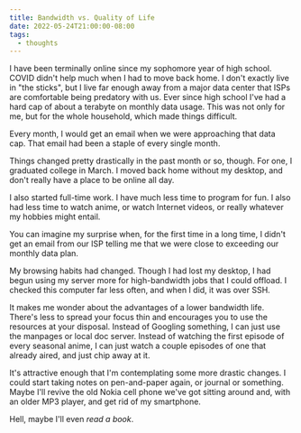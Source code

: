 ```yaml
---
title: Bandwidth vs. Quality of Life
date: 2022-05-24T21:00:00-08:00
tags:
  - thoughts
---
```


I have been terminally online since my sophomore year of high school. COVID didn't help much when I had to move back home. I don't exactly live in "the sticks", but I live far enough away from a major data center that ISPs are comfortable being predatory with us. Ever since high school I've had a hard cap of about a terabyte on monthly data usage. This was not only for me, but for the whole household, which made things difficult.

Every month, I would get an email when we were approaching that data cap. That email had been a staple of every single month.

Things changed pretty drastically in the past month or so, though. For one, I graduated college in March. I moved back home without my desktop, and don't really have a place to be online all day.

I also started full-time work. I have much less time to program for fun. I also had less time to watch anime, or watch Internet videos, or really whatever my hobbies might entail.

You can imagine my surprise when, for the first time in a long time, I didn't get an email from our ISP telling me that we were close to exceeding our monthly data plan.

My browsing habits had changed. Though I had lost my desktop, I had begun using my server more for high-bandwidth jobs that I could offload. I checked this computer far less often, and when I did, it was over SSH.

It makes me wonder about the advantages of a lower bandwidth life. There's less to spread your focus thin and encourages you to use the resources at your disposal. Instead of Googling something, I can just use the manpages or local doc server. Instead of watching the first episode of every seasonal anime, I can just watch a couple episodes of one that already aired, and just chip away at it.

It's attractive enough that I'm contemplating some more drastic changes. I could start taking notes on pen-and-paper again, or journal or something. Maybe I'll revive the old Nokia cell phone we've got sitting around and, with an older MP3 player, and get rid of my smartphone.

Hell, maybe I'll even *read a book*.
